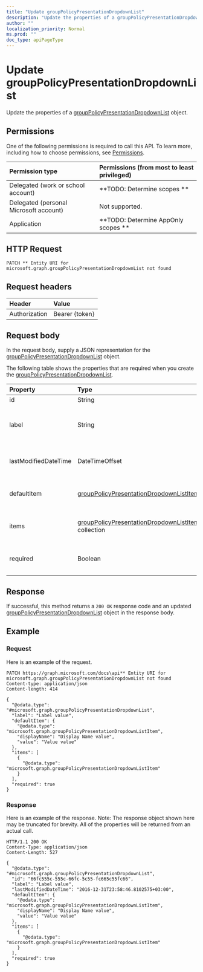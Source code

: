 ```yaml
---
title: "Update groupPolicyPresentationDropdownList"
description: "Update the properties of a groupPolicyPresentationDropdownList object."
author: ""
localization_priority: Normal
ms.prod: ""
doc_type: apiPageType
---
```


# Update groupPolicyPresentationDropdownList

Update the properties of a [groupPolicyPresentationDropdownList](../resources/grouppolicypresentationdropdownlist.md) object.

## Permissions
One of the following permissions is required to call this API. To learn more, including how to choose permissions, see [Permissions](/concepts/permissions-reference.md).

|Permission type|Permissions (from most to least privileged)|
|:---|:---|
|Delegated (work or school account)|**TODO: Determine scopes **|
|Delegated (personal Microsoft account)|Not supported.|
|Application|**TODO: Determine AppOnly scopes **|

## HTTP Request
<!-- {
  "blockType": "ignored"
}
-->
``` http
PATCH ** Entity URI for microsoft.graph.groupPolicyPresentationDropdownList not found
```

## Request headers
|Header|Value|
|:---|:---|
|Authorization|Bearer {token}|

## Request body
In the request body, supply a JSON representation for the [groupPolicyPresentationDropdownList](../resources/groupPolicyPresentationDropdownList.md) object.

The following table shows the properties that are required when you create the [groupPolicyPresentationDropdownList](../resources/grouppolicypresentationdropdownlist.md).

|Property|Type|Description|
|:---|:---|:---|
|id|String| Inherited from [entity](../resources/entity.md)|
|label|String|Localized text label for any presentation entity. The default value is empty. Inherited from [groupPolicyPresentation](../resources/groupPolicyPresentation.md)|
|lastModifiedDateTime|DateTimeOffset|The date and time the entity was last modified. Inherited from [groupPolicyPresentation](../resources/groupPolicyPresentation.md)|
|defaultItem|[groupPolicyPresentationDropdownListItem](../resources/groupPolicyPresentationDropdownListItem.md)|Localized string value identifying the default choice of the list of items.|
|items|[groupPolicyPresentationDropdownListItem](../resources/groupPolicyPresentationDropdownListItem.md) collection|Represents a set of localized display names and their associated values.|
|required|Boolean|Requirement to enter a value in the parameter box. The default value is false.|



## Response
If successful, this method returns a `200 OK` response code and an updated [groupPolicyPresentationDropdownList](../resources/grouppolicypresentationdropdownlist.md) object in the response body.

## Example

### Request
Here is an example of the request.
<!-- {
  "blockType": "request",
  "name": "update_grouppolicypresentationdropdownlist"
}
-->
``` http
PATCH https://graph.microsoft.com/docs\api** Entity URI for microsoft.graph.groupPolicyPresentationDropdownList not found
Content-type: application/json
Content-length: 414

{
  "@odata.type": "#microsoft.graph.groupPolicyPresentationDropdownList",
  "label": "Label value",
  "defaultItem": {
    "@odata.type": "microsoft.graph.groupPolicyPresentationDropdownListItem",
    "displayName": "Display Name value",
    "value": "Value value"
  },
  "items": [
    {
      "@odata.type": "microsoft.graph.groupPolicyPresentationDropdownListItem"
    }
  ],
  "required": true
}
```

### Response
Here is an example of the response. Note: The response object shown here may be truncated for brevity. All of the properties will be returned from an actual call.
<!-- {
  "blockType": "response",
  "truncated": true
}
-->
``` http
HTTP/1.1 200 OK
Content-Type: application/json
Content-Length: 527

{
  "@odata.type": "#microsoft.graph.groupPolicyPresentationDropdownList",
  "id": "66fc555c-555c-66fc-5c55-fc665c55fc66",
  "label": "Label value",
  "lastModifiedDateTime": "2016-12-31T23:58:46.8102575+03:00",
  "defaultItem": {
    "@odata.type": "microsoft.graph.groupPolicyPresentationDropdownListItem",
    "displayName": "Display Name value",
    "value": "Value value"
  },
  "items": [
    {
      "@odata.type": "microsoft.graph.groupPolicyPresentationDropdownListItem"
    }
  ],
  "required": true
}
```

